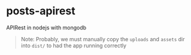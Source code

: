 # posts-apirest
APIRest in nodejs with mongodb 

> Note: Probably, we must manually copy the `uploads` and `assets` dir into `dist/` to had the app running correctly 

